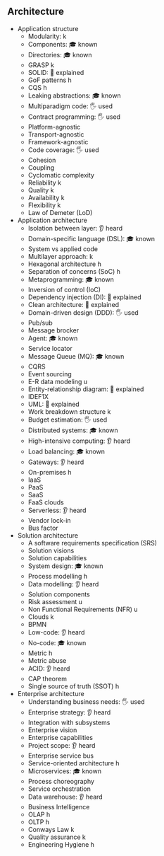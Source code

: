 ## Architecture

- Application structure
  - Modularity: k
  - Components: 🎓 known
  - Directories: 🎓 known
  - GRASP k
  - SOLID: 🙋 explained
  - GoF patterns h
  - CQS h
  - Leaking abstractions: 🎓 known
  - Multiparadigm code: 🖐️ used
  - Contract programming: 🖐️ used
  - Platform-agnostic
  - Transport-agnostic
  - Framework-agnostic
  - Code coverage: 🖐️ used
  - Cohesion
  - Coupling
  - Cyclomatic complexity
  - Reliability k
  - Quality k
  - Availability k
  - Flexibility k
  - Law of Demeter (LoD)
- Application architecture
  - Isolation between layer: 👂 heard
  - Domain-specific language (DSL): 🎓 known
  - System vs applied code
  - Multilayer approach: k
  - Hexagonal architecture h
  - Separation of concerns (SoC) h
  - Metaprogramming: 🎓 known
  - Inversion of control (IoC)
  - Dependency injection (DI): 🙋 explained
  - Clean architecture: 🙋 explained
  - Domain-driven design (DDD): 🖐️ used
  - Pub/sub
  - Message brocker
  - Agent: 🎓 known
  - Service locator
  - Message Queue (MQ): 🎓 known
  - CQRS
  - Event sourcing
  - E-R data modeling u
  - Entity-relationship diagram: 🙋 explained
  - IDEF1X
  - UML: 🙋 explained
  - Work breakdown structure k
  - Budget estimation: 🖐️ used
  - Distributed systems: 🎓 known
  - High-intensive computing: 👂 heard
  - Load balancing: 🎓 known
  - Gateways: 👂 heard
  - On-premises h
  - IaaS
  - PaaS
  - SaaS
  - FaaS clouds
  - Serverless: 👂 heard
  - Vendor lock-in
  - Bus factor
- Solution architecture
  - A software requirements specification (SRS)
  - Solution visions
  - Solution capabilities
  - System design: 🎓 known
  - Process modelling h
  - Data modelling: 👂 heard
  - Solution components
  - Risk assessment u
  - Non Functional Requirements (NFR) u
  - Clouds k
  - BPMN
  - Low-code: 👂 heard
  - No-code: 🎓 known
  - Metric h
  - Metric abuse
  - ACID: 👂 heard
  - CAP theorem
  - Single source of truth (SSOT) h
- Enterprise architecture
  - Understanding business needs: 🖐️ used
  - Enterprise strategy: 👂 heard
  - Integration with subsystems
  - Enterprise vision
  - Enterprise capabilities
  - Project scope: 👂 heard
  - Enterprise service bus
  - Service-oriented architecture h
  - Microservices: 🎓 known
  - Process choreography
  - Service orchestration
  - Data warehouse: 👂 heard
  - Business Intelligence
  - OLAP h
  - OLTP h
  - Conways Law k
  - Quality assurance k
  - Engineering Hygiene h
